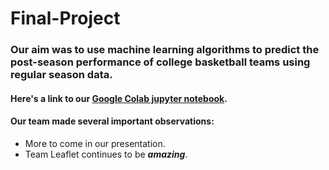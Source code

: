 # Final-Project

### Our aim was to use machine learning algorithms to predict the post-season performance of college basketball teams using regular season data.

#### Here's a link to our [Google Colab jupyter notebook](https://colab.research.google.com/drive/10icsahjYIm6DSTItl7nJXkPGF0wec9cv?usp=sharing).

#### Our team made several important observations:
<ul>
  <li> More to come in our presentation.</li>
  <li> Team Leaflet continues to be <strong><em>amazing</em></strong>.
  
</ul>
